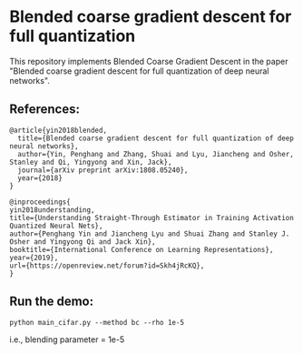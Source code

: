 # Blended coarse gradient descent for full quantization

This repository implements Blended Coarse Gradient Descent in the paper "Blended coarse gradient descent for full quantization of deep neural networks".

## References:
```
@article{yin2018blended,
  title={Blended coarse gradient descent for full quantization of deep neural networks},
  author={Yin, Penghang and Zhang, Shuai and Lyu, Jiancheng and Osher, Stanley and Qi, Yingyong and Xin, Jack},
  journal={arXiv preprint arXiv:1808.05240},
  year={2018}
}
```
```
@inproceedings{
yin2018understanding,
title={Understanding Straight-Through Estimator in Training Activation Quantized Neural Nets},
author={Penghang Yin and Jiancheng Lyu and Shuai Zhang and Stanley J. Osher and Yingyong Qi and Jack Xin},
booktitle={International Conference on Learning Representations},
year={2019},
url={https://openreview.net/forum?id=Skh4jRcKQ},
}
```

## Run the demo:
```
python main_cifar.py --method bc --rho 1e-5
```
i.e., blending parameter = 1e-5
